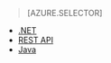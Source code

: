 > [AZURE.SELECTOR] 
- [.NET](/documentation/articles/media-services-dotnet-create-contentkey/)
- [REST API](/documentation/articles/media-services-rest-create-contentkey/)
- [Java](https://github.com/southworkscom/azure-sdk-for-media-services-java-samples)
